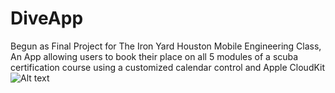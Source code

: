 # DiveApp
Begun as Final Project for The Iron Yard Houston Mobile Engineering Class, An App allowing users to book their place on all 5 modules of a scuba certification course using a customized calendar control and Apple CloudKit
![Alt text](/relative/<screenshots>/https://github.com/jfo713/DiveApp/blob/screenshots/Screenshots/SimulatorScreenShot1.png "Optional Title")
